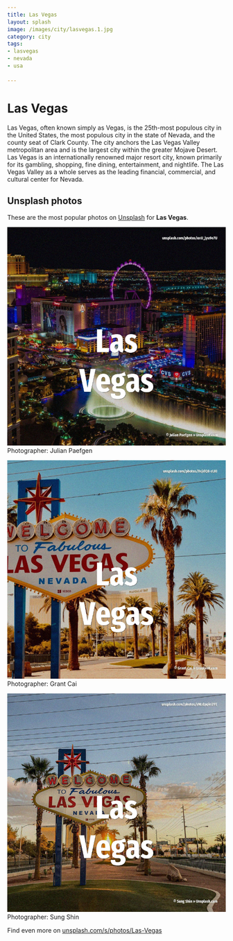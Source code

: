```yaml
---
title: Las Vegas
layout: splash
image: /images/city/lasvegas.1.jpg
category: city
tags:
- lasvegas
- nevada
- usa

---
```

# Las Vegas

Las Vegas, often known simply as Vegas, is the 25th-most populous city in the United States, the  most populous city in the state of Nevada, and the county seat of Clark County. The city anchors the Las Vegas Valley metropolitan area and is the largest city within the greater  Mojave Desert. Las Vegas is an internationally renowned major resort city, known primarily for its gambling,  shopping, fine dining, entertainment, and nightlife. The Las Vegas Valley as a whole serves as the leading financial, commercial, and cultural center  for Nevada.  

 
## Unsplash photos
These are the most popular photos on [Unsplash](https://unsplash.com) for **Las Vegas**.
 
![Las Vegas](/images/city/lasvegas.1.jpg)
Photographer:  Julian Paefgen
 
![Las Vegas](/images/city/lasvegas.2.jpg)
Photographer:  Grant Cai
 
![Las Vegas](/images/city/lasvegas.3.jpg)
Photographer:  Sung Shin
 
Find even more on [unsplash.com/s/photos/Las-Vegas](https://unsplash.com/s/photos/Las-Vegas)
 

